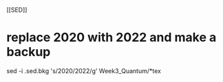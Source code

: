 [[SED]]
# replace 2020 with 2022 and make a backup
sed -i .sed.bkg 's/2020/2022/g' Week3_Quantum/*tex



